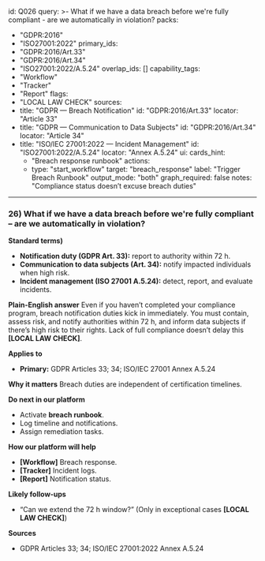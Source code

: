 id: Q026
query: >-
  What if we have a data breach before we're fully compliant - are we automatically in violation?
packs:
  - "GDPR:2016"
  - "ISO27001:2022"
primary_ids:
  - "GDPR:2016/Art.33"
  - "GDPR:2016/Art.34"
  - "ISO27001:2022/A.5.24"
overlap_ids: []
capability_tags:
  - "Workflow"
  - "Tracker"
  - "Report"
flags:
  - "LOCAL LAW CHECK"
sources:
  - title: "GDPR — Breach Notification"
    id: "GDPR:2016/Art.33"
    locator: "Article 33"
  - title: "GDPR — Communication to Data Subjects"
    id: "GDPR:2016/Art.34"
    locator: "Article 34"
  - title: "ISO/IEC 27001:2022 — Incident Management"
    id: "ISO27001:2022/A.5.24"
    locator: "Annex A.5.24"
ui:
  cards_hint:
    - "Breach response runbook"
  actions:
    - type: "start_workflow"
      target: "breach_response"
      label: "Trigger Breach Runbook"
output_mode: "both"
graph_required: false
notes: "Compliance status doesn’t excuse breach duties"
---
### 26) What if we have a data breach before we're fully compliant – are we automatically in violation?

**Standard terms)**
- **Notification duty (GDPR Art. 33):** report to authority within 72 h.
- **Communication to data subjects (Art. 34):** notify impacted individuals when high risk.
- **Incident management (ISO 27001 A.5.24):** detect, report, and evaluate incidents.

**Plain-English answer**
Even if you haven’t completed your compliance program, breach notification duties kick in immediately. You must contain, assess risk, and notify authorities within 72 h, and inform data subjects if there’s high risk to their rights. Lack of full compliance doesn’t delay this **[LOCAL LAW CHECK]**.

**Applies to**
- **Primary:** GDPR Articles 33; 34; ISO/IEC 27001 Annex A.5.24

**Why it matters**
Breach duties are independent of certification timelines.

**Do next in our platform**
- Activate **breach runbook**.
- Log timeline and notifications.
- Assign remediation tasks.

**How our platform will help**
- **[Workflow]** Breach response.
- **[Tracker]** Incident logs.
- **[Report]** Notification status.

**Likely follow-ups**
- “Can we extend the 72 h window?” (Only in exceptional cases **[LOCAL LAW CHECK]**)

**Sources**
- GDPR Articles 33; 34; ISO/IEC 27001:2022 Annex A.5.24

